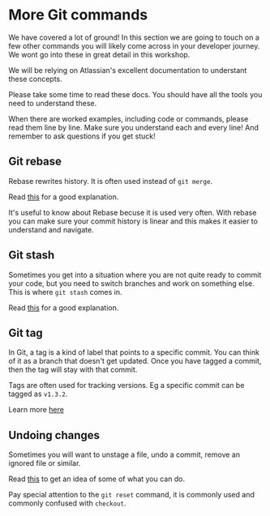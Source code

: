 # More Git commands 

We have covered a lot of ground! In this section we are going to touch on a few other commands you will likely come across in your developer journey. We wont go into these in great detail in this workshop. 

We will be relying on Atlassian's excellent documentation to understant these concepts. 

Please take some time to read these docs. You should have all the tools you need to understand these.

When there are worked examples, including code or commands, please read them line by line. Make sure you understand each and every line! And remember to ask questions if you get stuck!

## Git rebase 

Rebase rewrites history. It is often used instead of `git merge`.

Read [this](https://www.atlassian.com/git/tutorials/rewriting-history/git-rebase) for a good explanation.

It's useful to know about Rebase becuse it is used very often. With rebase you can make sure your commit history is linear and this makes it easier to understand and navigate. 

## Git stash 

Sometimes you get into a situation where you are not quite ready to commit your code, but you need to switch branches and work on something else. This is where `git stash` comes in.

Read [this](https://www.atlassian.com/git/tutorials/saving-changes/git-stash) for a good explanation.

## Git tag

In Git, a tag is a kind of label that points to a specific commit. You can think of it as a branch that doesn't get updated. Once you have tagged a commit, then the tag will stay with that commit.

Tags are often used for tracking versions. Eg a specific commit can be tagged as `v1.3.2`.

Learn more [here](https://www.atlassian.com/git/tutorials/inspecting-a-repository/git-tag)

## Undoing changes 

Sometimes you will want to unstage a file, undo a commit, remove an ignored file or similar. 

Read [this](https://www.atlassian.com/git/tutorials/undoing-changes) to get an idea of some of what you can do.

Pay special attention to the `git reset` command, it is commonly used and commonly confused with `checkout`.